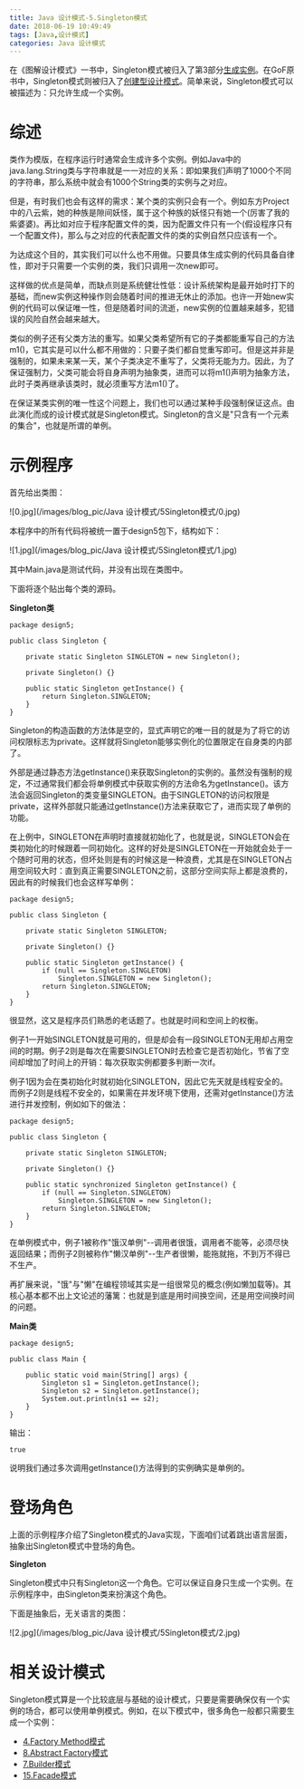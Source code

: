```yaml
---
title: Java 设计模式-5.Singleton模式
date: 2018-06-19 10:49:49
tags: [Java,设计模式]
categories: Java 设计模式
---
```


在《图解设计模式》一书中，Singleton模式被归入了第3部分[生成实例]()。在GoF原书中，Singleton模式则被归入了[创建型设计模式]()。简单来说，Singleton模式可以被描述为：只允许生成一个实例。

<!-- more -->

# 综述

类作为模版，在程序运行时通常会生成许多个实例。例如Java中的java.lang.String类与字符串就是一一对应的关系：即如果我们声明了1000个不同的字符串，那么系统中就会有1000个String类的实例与之对应。

但是，有时我们也会有这样的需求：某个类的实例只会有一个。例如东方Project中的八云紫，她的种族是隙间妖怪，属于这个种族的妖怪只有她一个(厉害了我的紫婆婆)。再比如对应于程序配置文件的类，因为配置文件只有一个(假设程序只有一个配置文件)，那么与之对应的代表配置文件的类的实例自然只应该有一个。

为达成这个目的，其实我们可以什么也不用做。只要具体生成实例的代码具备自律性，即对于只需要一个实例的类，我们只调用一次new即可。

这样做的优点是简单，而缺点则是系统健壮性低：设计系统架构是最开始时打下的基础，而new实例这种操作则会随着时间的推进无休止的添加。也许一开始new实例的代码可以保证唯一性，但是随着时间的流逝，new实例的位置越来越多，犯错误的风险自然会越来越大。

类似的例子还有父类方法的重写。如果父类希望所有它的子类都能重写自己的方法m1()，它其实是可以什么都不用做的：只要子类们都自觉重写即可。但是这并非是强制的，如果未来某一天，某个子类决定不重写了，父类将无能为力。因此，为了保证强制力，父类可能会将自身声明为抽象类，进而可以将m1()声明为抽象方法，此时子类再继承该类时，就必须重写方法m1()了。

在保证某类实例的唯一性这个问题上，我们也可以通过某种手段强制保证这点。由此演化而成的设计模式就是Singleton模式。Singleton的含义是"只含有一个元素的集合"，也就是所谓的单例。

# 示例程序

首先给出类图：

![0.jpg](/images/blog_pic/Java 设计模式/5Singleton模式/0.jpg)

本程序中的所有代码将被统一置于design5包下，结构如下：

![1.jpg](/images/blog_pic/Java 设计模式/5Singleton模式/1.jpg)

其中Main.java是测试代码，并没有出现在类图中。

下面将逐个贴出每个类的源码。

**Singleton类**

```
package design5;

public class Singleton {

    private static Singleton SINGLETON = new Singleton();

    private Singleton() {}

    public static Singleton getInstance() {
        return Singleton.SINGLETON;
    }
}
```

Singleton的构造函数的方法体是空的，显式声明它的唯一目的就是为了将它的访问权限标志为private。这样就将Singleton能够实例化的位置限定在自身类的内部了。

外部是通过静态方法getInstance()来获取Singleton的实例的。虽然没有强制的规定，不过通常我们都会将单例模式中获取实例的方法命名为getInstance()。该方法会返回Singleton的类变量SINGLETON。由于SINGLETON的访问权限是private，这样外部就只能通过getInstance()方法来获取它了，进而实现了单例的功能。

在上例中，SINGLETON在声明时直接就初始化了，也就是说，SINGLETON会在类初始化的时候跟着一同初始化。这样的好处是SINGLETON在一开始就会处于一个随时可用的状态，但坏处则是有的时候这是一种浪费，尤其是在SINGLETON占用空间较大时：直到真正需要SINGLETON之前，这部分空间实际上都是浪费的，因此有的时候我们也会这样写单例：

```
package design5;

public class Singleton {

    private static Singleton SINGLETON;

    private Singleton() {}

    public static Singleton getInstance() {
        if (null == Singleton.SINGLETON)
            Singleton.SINGLETON = new Singleton();
        return Singleton.SINGLETON;
    }
}
```

很显然，这又是程序员们熟悉的老话题了。也就是时间和空间上的权衡。

例子1一开始SINGLETON就是可用的，但是却会有一段SINGLETON无用却占用空间的时期。例子2则是每次在需要SINGLETON时去检查它是否初始化，节省了空间却增加了时间上的开销：每次获取实例都要多判断一次if。

例子1因为会在类初始化时就初始化SINGLETON，因此它先天就是线程安全的。而例子2则是线程不安全的，如果需在并发环境下使用，还需对getInstance()方法进行并发控制，例如如下的做法：

```
package design5;

public class Singleton {

    private static Singleton SINGLETON;

    private Singleton() {}

    public static synchronized Singleton getInstance() {
        if (null == Singleton.SINGLETON)
            Singleton.SINGLETON = new Singleton();
        return Singleton.SINGLETON;
    }
}
```

在单例模式中，例子1被称作"饿汉单例"--调用者很饿，调用者不能等，必须尽快返回结果；而例子2则被称作"懒汉单例"--生产者很懒，能拖就拖，不到万不得已不生产。

再扩展来说，"饿"与"懒"在编程领域其实是一组很常见的概念(例如懒加载等)。其核心基本都不出上文论述的藩篱：也就是到底是用时间换空间，还是用空间换时间的问题。

**Main类**

```
package design5;

public class Main {

    public static void main(String[] args) {
        Singleton s1 = Singleton.getInstance();
        Singleton s2 = Singleton.getInstance();
        System.out.println(s1 == s2);
    }
}
```

输出：

```
true
```

说明我们通过多次调用getInstance()方法得到的实例确实是单例的。

# 登场角色

上面的示例程序介绍了Singleton模式的Java实现，下面咱们试着跳出语言层面，抽象出Singleton模式中登场的角色。

**Singleton**

Singleton模式中只有Singleton这一个角色。它可以保证自身只生成一个实例。在示例程序中，由Singleton类来扮演这个角色。

下面是抽象后，无关语言的类图：

![2.jpg](/images/blog_pic/Java 设计模式/5Singleton模式/2.jpg)

# 相关设计模式

Singleton模式算是一个比较底层与基础的设计模式，只要是需要确保仅有一个实例的场合，都可以使用单例模式。例如，在以下模式中，很多角色一般都只需要生成一个实例：

- [4.Factory Method模式]()
- [8.Abstract Factory模式]()
- [7.Builder模式]()
- [15.Facade模式]()